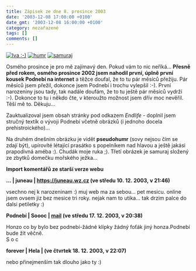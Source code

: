 ```yaml
---
title: Zápisek ze dne 8. prosince 2003
date: '2003-12-08 17:00:00 +0100'
date_gmt: '2003-12-08 16:00:00 +0100'
category: nezařazené
tags: []
comments: []
---
```

<div >  <a href="/assets/migrated/old-images/iva.jpg"><img alt="Iva :-)" src="/assets/migrated/old-images/iva.jpg"></a>  <a href="/assets/migrated/old-images/ruka.jpg"><img alt="humr" src="/assets/migrated/old-images/ruka.jpg"></a>  <a href="/assets/migrated/old-images/samurai.jpg"><img alt="samuraj" src="/assets/migrated/old-images/samurai.jpg"></a>  </div>
<p>Osmého prosince je pro mě zajímavý den. Pokud vám to nic neříká... <strong>Přesně před rokem, osmého prosince 2002  jsem nahodil první, úplně první kousek Podnebí na internet</strong> a těžce doufal, že to tu pár měsíců přežiju.  Pár měsíců jsem přežil, dokonce jsem Podnebí i trochu vylepšil :-). První narozeniny jsou tady, tak nadále doufám,  že to tu ještě pár měsíců vydrží :-). Dokonce to tu i někdo čte, v kteroužto možnost jsem dřív  moc nevěřil. Těší mě to. Děkuju...</p>
<p>Zauktualizoval jsem obsah stránky pod odkazem <i title="tady býval odkaz na soubor 'endlife.htm'">Endlife</i> - doplnil jsem  stručný textík o vývoji Podnebí včetně obrázků (i jednoho docela prehistroického)...</p>
<p>Na druhém dnešním obrázku je vidět <strong>pseudohumr</strong> (sovy nejsou čím se zdají být), upírovíté létající  prasátko s popelníkem nad hlavou a ještě jakási prapodivná améba :). Chudák  moje ruka ;). Třetí obrázek je samuraj složený ze zbytků domečku mořského ježka...</p>
<div class="import-komentaru">
<p><strong>Import komentářů ze starší verze webu</strong></p>
<div class="comment">
<p style="font-weight:bold"><span class="compredmet">...</span> | <span class="comname">juneau</span> |  <a href="https://juneau.wz.cz">https://juneau.wz.cz</a> (ve&nbsp;středu&nbsp;10.&nbsp;12.&nbsp;2003,&nbsp;v&nbsp;21:46)</p>
<p>vsechno nej k narozeninam :) muj web ma za sebou... pet mesicu. online jsem ovsem jiz bez mesice tri roky. nejak nam to utika... tak drzim palce do dalsi petiletky :) </p>
</div>
<div class="comment">
<p style="font-weight:bold"><span class="compredmet">Podnebí</span> | <span class="comname">Soooc</span> |  <a href="mailto:xsoc@post.cz">mail</a> (ve&nbsp;středu&nbsp;17.&nbsp;12.&nbsp;2003,&nbsp;v&nbsp;20:38)</p>
<p>Honzo co by bylo bez podnebí-žádné klípky žádný foťák jiný honza.Podnebí bude žít věčně. <br> S o c </p>
</div>
<div class="comment">
<p style="font-weight:bold"><span class="compredmet">forever</span> | <span class="comname">Hela</span> | (ve&nbsp;čtvrtek&nbsp;18.&nbsp;12.&nbsp;2003,&nbsp;v&nbsp;22:07)</p>
<p>nebo přinejmenším tak dlouho jako ty :) </p>
</div>
</div>
